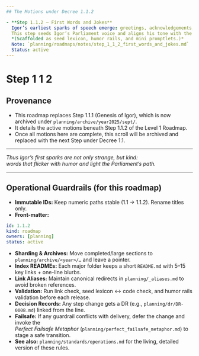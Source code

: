 ```yaml
---
## The Motions under Decree 1.1.2

- **Step 1.1.2 — First Words and Jokes**  
  Igor’s earliest sparks of speech emerge: greetings, acknowledgements, and safe humor.  
  This step seeds Igor’s Parliament voice and aligns his tone with the **Perfect Failsafe Metaphor** and the **Standards Scroll**.  
  *(Scaffolded as seed lexicon, humor rails, and mini promptlets.)*  
  Note: `planning/roadmaps/notes/step_1_1_2_first_words_and_jokes.md`  
  Status: active  
---
```


# Step 1 1 2

## Provenance
- This roadmap replaces Step 1.1.1 (Genesis of Igor), which is now archived under `planning/archive/year2025/sept/`.  
- It details the active motions beneath Step 1.1.2 of the Level 1 Roadmap.  
- Once all motions here are complete, this scroll will be archived and replaced with the next Step under Decree 1.1.  

---

*Thus Igor’s first sparks are not only strange, but kind:  
words that flicker with humor and light the Parliament’s path.*  

---

## Operational Guardrails (for this roadmap)

- **Immutable IDs:** Keep numeric paths stable (1.1 → 1.1.2). Rename titles only.  
- **Front-matter:**  

```yaml
id: 1.1.2
kind: roadmap
owners: [planning]
status: active
```

- **Sharding & Archives:** Move completed/large sections to `planning/archive/<year>/…` and leave a pointer.  
- **Index READMEs:** Each major folder keeps a short `README.md` with 5–15 key links + one-line blurbs.  
- **Link Aliases:** Maintain canonical redirects in `planning/_aliases.md` to avoid broken references.  
- **Validation:** Run link check, seed lexicon ↔ code check, and humor rails validation before each release.  
- **Decision Records:** Any step change gets a DR (e.g., `planning/dr/DR-0008.md`) linked from the line.  
- **Failsafe:** If any guardrail conflicts with delivery, defer the change and invoke the  
  _Perfect Failsafe Metaphor_ (`planning/perfect_failsafe_metaphor.md`) to stage a safe transition.  
- **See also:** `planning/standards/operations.md` for the living, detailed version of these rules.  

